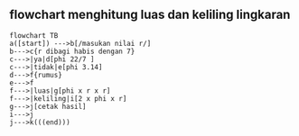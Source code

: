 ## flowchart menghitung luas dan keliling lingkaran

```mermaid
flowchart TB
a([start]) --->b[/masukan nilai r/]
b--->c{r dibagi habis dengan 7}
c--->|ya|d[phi 22/7 ]
c--->|tidak|e[phi 3.14]
d--->f{rumus}
e--->f
f--->|luas|g[phi x r x r]
f--->|keliling|i[2 x phi x r]
g--->j[cetak hasil]
i--->j
j--->k(((end)))
```
